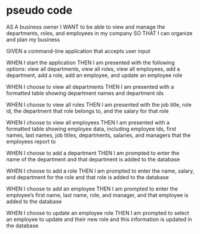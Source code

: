 # pseudo code


AS A business owner
I WANT to be able to view and manage the departments, roles, and employees in my company
SO THAT I can organize and plan my business



GIVEN a command-line application that accepts user input

WHEN I start the application
THEN I am presented with the following options: view all departments, view all roles, view all employees, add a department, add a role, add an employee, and update an employee role
<!-- TODO: Set up list of option using inquirer -->
WHEN I choose to view all departments
THEN I am presented with a formatted table showing department names and department ids
<!-- TODO: Possible GET request, how to show table in terminal?? -->
WHEN I choose to view all roles
THEN I am presented with the job title, role id, the department that role belongs to, and the salary for that role
<!-- TODO: Possible GET request, possible sub-selection of roles??-->
WHEN I choose to view all employees
THEN I am presented with a formatted table showing employee data, including employee ids, first names, last names, job titles, departments, salaries, and managers that the employees report to
<!-- TODO: Possible GET request -->
WHEN I choose to add a department
THEN I am prompted to enter the name of the department and that department is added to the database
<!-- TODO:  Possible POST request?? -->
WHEN I choose to add a role
THEN I am prompted to enter the name, salary, and department for the role and that role is added to the database
<!-- TODO: Possible POST request?? -->
WHEN I choose to add an employee
THEN I am prompted to enter the employee’s first name, last name, role, and manager, and that employee is added to the database
<!-- TODO: Possible POST request?? -->
WHEN I choose to update an employee role
THEN I am prompted to select an employee to update and their new role and this information is updated in the database 
<!-- TODO: Possible PUT request?? -->